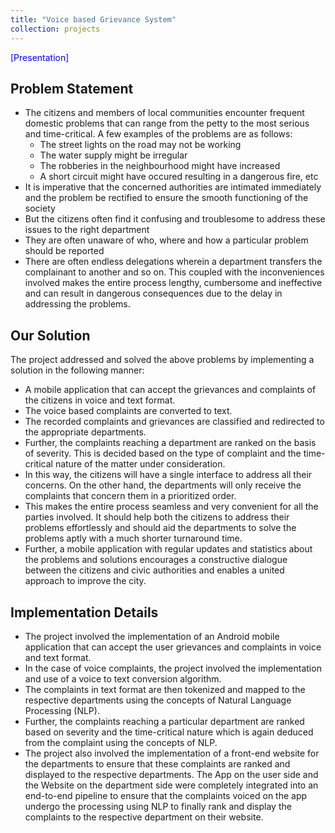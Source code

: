 ```yaml
---
title: "Voice based Grievance System"
collection: projects
---
```


<style>
  a 
  {
    color: blue;
    text-decoration: none;
  }
</style>

<a style="text-decoration: none;" href="/files/Voice_Grievance_Project_Presentation.pdf">[Presentation]</a>

## Problem Statement

 * The citizens and members of local communities encounter frequent domestic problems that can range from the petty to the most serious and time-critical. A few examples of the problems are as follows:
    * The street lights on the road may not be working
    * The water supply might be irregular
    * The robberies in the neighbourhood might have increased
    * A short circuit might have occured resulting in a dangerous fire, etc
 * It is imperative that the concerned authorities are intimated immediately and the problem be rectified to ensure the smooth functioning of the society
 * But the citizens often find it confusing and troublesome to address these issues to the right department
 * They are often unaware of who, where and how a particular problem should be reported
 * There are often endless delegations wherein a department transfers the complainant to another and so on. This coupled with the inconveniences involved makes the entire process lengthy, cumbersome and ineffective and can result in dangerous consequences due to the delay in addressing the problems.

## Our Solution

The project addressed and solved the above problems by implementing a solution in the following manner:
 * A mobile application that can accept the grievances and complaints of the citizens in voice and text format.
 * The voice based complaints are converted to text.
 * The recorded complaints and grievances are classified and redirected to the appropriate departments.
 * Further, the complaints reaching a department are ranked on the basis of severity. This is decided based on the type of complaint and the time-critical nature of the matter under consideration.
 * In this way, the citizens will have a single interface to address all their concerns. On the other hand, the departments will only receive the complaints that concern them in a prioritized order.
 * This makes the entire process seamless and very convenient for all the parties involved. It should help both the citizens to address their problems effortlessly and should aid the departments to solve the problems aptly with a much shorter turnaround time.
 * Further, a mobile application with regular updates and statistics about the problems and solutions encourages a constructive dialogue between the citizens and civic authorities and enables a united approach to improve the city.

## Implementation Details

 * The project involved the implementation of an Android mobile application that can accept the user grievances and complaints in voice and text format.
 * In the case of voice complaints, the project involved the implementation and use of a voice to text conversion algorithm.
 * The complaints in text format are then tokenized and mapped to the respective departments using the concepts of Natural Language Processing (NLP).
 * Further, the complaints reaching a particular department are ranked based on severity and the time-critical nature which is again deduced from the complaint using the concepts of NLP.
 * The project also involved the implementation of a front-end website for the departments to ensure that these complaints are ranked and displayed to the respective departments. The App on the user side and the Website on the department side were completely integrated into an end-to-end pipeline to ensure that the complaints voiced on the app undergo the processing using NLP to finally rank and display the complaints to the respective department on their website.